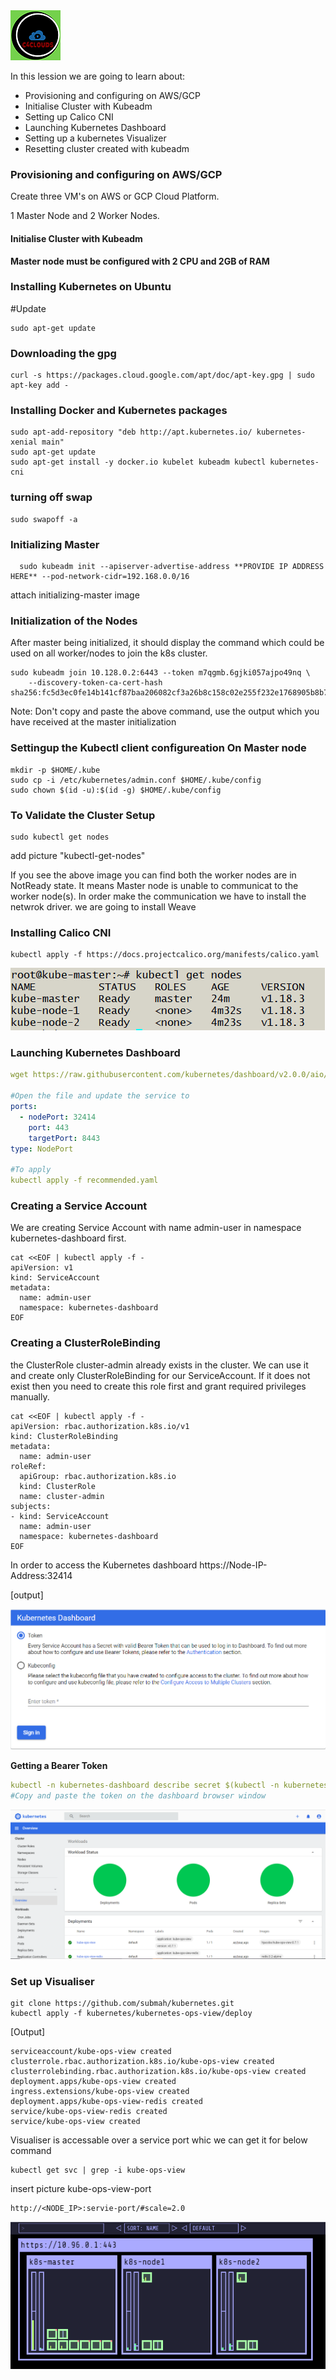 <img src="../images/c4logo.png">

In this lession we are going to learn about:

- Provisioning and configuring on AWS/GCP
- Initialise Cluster with Kubeadm
- Setting up Calico CNI
- Launching Kubernetes Dashboard
- Setting up a kubernetes Visualizer
- Resetting cluster created with kubeadm

### Provisioning and configuring on AWS/GCP
Create three VM's on AWS or GCP Cloud Platform.

1 Master Node and 2 Worker Nodes.

#### Initialise Cluster with Kubeadm
__Master node must be configured with 2 CPU and 2GB of RAM__
### Installing Kubernetes on Ubuntu

#Update 
```
sudo apt-get update

``` 
### Downloading the gpg
```
curl -s https://packages.cloud.google.com/apt/doc/apt-key.gpg | sudo apt-key add -
```
### Installing Docker and Kubernetes packages
```syntax
sudo apt-add-repository "deb http://apt.kubernetes.io/ kubernetes-xenial main"
sudo apt-get update
sudo apt-get install -y docker.io kubelet kubeadm kubectl kubernetes-cni 

```
### turning off swap
```
sudo swapoff -a

```

### Initializing Master
```
  sudo kubeadm init --apiserver-advertise-address **PROVIDE IP ADDRESS HERE** --pod-network-cidr=192.168.0.0/16
```
attach initializing-master image

### Initialization of the Nodes
After master being initialized, it should display the command which could be used on all worker/nodes to join the k8s cluster.
```
sudo kubeadm join 10.128.0.2:6443 --token m7qgmb.6gjki057ajpo49nq \
    --discovery-token-ca-cert-hash sha256:fc5d3ec0fe14b141cf87baa206082cf3a26b8c158c02e255f232e1768905b8b7
```
Note: Don't copy and paste the above command, use the output which you have received at the master initialization

### Settingup the Kubectl client configureation On Master node
```color
mkdir -p $HOME/.kube
sudo cp -i /etc/kubernetes/admin.conf $HOME/.kube/config
sudo chown $(id -u):$(id -g) $HOME/.kube/config
```

### To Validate the Cluster Setup
```
sudo kubectl get nodes
```
add picture "kubectl-get-nodes"

If you see the above image you can find both the worker nodes are in NotReady state. It means Master node is unable to communicat to the worker node(s). In order make the communication we have to install the netwrok driver. we are going to install Weave

### Installing Calico CNI
```
kubectl apply -f https://docs.projectcalico.org/manifests/calico.yaml
```
<img src="../images/get-nodes.png">

### Launching Kubernetes Dashboard
```yml
wget https://raw.githubusercontent.com/kubernetes/dashboard/v2.0.0/aio/deploy/recommended.yaml

#Open the file and update the service to
ports:
  - nodePort: 32414
    port: 443
    targetPort: 8443
type: NodePort

#To apply 
kubectl apply -f recommended.yaml
```

### Creating a Service Account
We are creating Service Account with name admin-user in namespace kubernetes-dashboard first.
```
cat <<EOF | kubectl apply -f -
apiVersion: v1
kind: ServiceAccount
metadata:
  name: admin-user
  namespace: kubernetes-dashboard
EOF
```

### Creating a ClusterRoleBinding
the ClusterRole cluster-admin already exists in the cluster. We can use it and create only ClusterRoleBinding for our ServiceAccount. If it does not exist then you need to create this role first and grant required privileges manually.
```
cat <<EOF | kubectl apply -f -
apiVersion: rbac.authorization.k8s.io/v1
kind: ClusterRoleBinding
metadata:
  name: admin-user
roleRef:
  apiGroup: rbac.authorization.k8s.io
  kind: ClusterRole
  name: cluster-admin
subjects:
- kind: ServiceAccount
  name: admin-user
  namespace: kubernetes-dashboard
EOF
```

In order to access the Kubernetes dashboard https://Node-IP-Address:32414 

[output]

<img src="../images/kubernetes-dashboard-token.png">

__Getting a Bearer Token__
```yml
kubectl -n kubernetes-dashboard describe secret $(kubectl -n kubernetes-dashboard get secret | grep admin-user | awk '{print $1}')
#Copy and paste the token on the dashboard browser window
```
<img src="../images/kubernetes-dashboard.png">


### Set up Visualiser
```
git clone https://github.com/submah/kubernetes.git
kubectl apply -f kubernetes/kubernetes-ops-view/deploy
```
[Output]
```
serviceaccount/kube-ops-view created
clusterrole.rbac.authorization.k8s.io/kube-ops-view created
clusterrolebinding.rbac.authorization.k8s.io/kube-ops-view created
deployment.apps/kube-ops-view created
ingress.extensions/kube-ops-view created
deployment.apps/kube-ops-view-redis created
service/kube-ops-view-redis created
service/kube-ops-view created
```

Visualiser is accessable over a service port whic we can get it for below command

```
kubectl get svc | grep -i kube-ops-view
```

insert picture kube-ops-view-port

```
http://<NODE_IP>:servie-port/#scale=2.0
```

<img src="../images/viasualizer.PNG">
